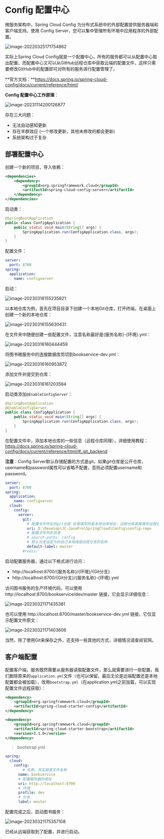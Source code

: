 # Config 配置中心

微服务架构中，Spring Cloud Config 为分布式系统中的外部配置提供服务器端和客户端支持。使用 Config Server，您可以集中管理所有环境中应用程序的外部配置。

![image-20220325171754862](https://cdn.jsdelivr.net/gh/letengzz/Two-C@main/img/Java/202303281421721.png)

实际上Spring Cloud Config就是一个配置中心，所有的服务都可以从配置中心取出配置，而配置中心又可以从GitHub远程仓库中获取云端的配置文件，这样只需要修改GitHub中的配置即可对所有的服务进行配置管理了。

**官方文档：**https://docs.spring.io/spring-cloud-config/docs/current/reference/html/

**Config 配置中心工作原理**：

![image-20231114200126877](https://cdn.jsdelivr.net/gh/letengzz/tc2/img202311142001513.png)

存在三大问题： 

- 无法自动感知更新 
- 存在羊群效应 (一个修改更新，其他未修改的都会更新)
- 系统架构过于复杂

## 部署配置中心

创建一个新的项目，导入依赖：

```xml
<dependencies>
    <dependency>
        <groupId>org.springframework.cloud</groupId>
        <artifactId>spring-cloud-config-server</artifactId>
    </dependency>
</dependencies>
```

启动类：

```java
@SpringBootApplication
public class ConfigApplication {
    public static void main(String[] args) {
        SpringApplication.run(ConfigApplication.class, args);
    }
}
```

配置文件：

```yaml
server:
  port: 8700
spring:
  application:
    name: configserver
```

启动：

![image-20230316155235821](https://cdn.jsdelivr.net/gh/letengzz/Two-C@main/img/Java/202303281421641.png)

以本地仓库为例，首先在项目目录下创建一个本地Git仓库，打开终端，在桌面上创建一个新的本地仓库：

![image-20230316155630431](https://cdn.jsdelivr.net/gh/letengzz/Two-C@main/img/Java/202303281421890.png)

在文件夹中随便创建一些配置文件，注意名称最好是{服务名称}-{环境}.yml：

![image-20230316160444459](https://cdn.jsdelivr.net/gh/letengzz/Two-C@main/img/Java/202303281421794.png)

将图书微服务中的连接数据库剪切到bookservice-dev.yml：

![image-20230316160953872](https://cdn.jsdelivr.net/gh/letengzz/Two-C@main/img/Java/202303281421829.png)

添加文件并提交到仓库：

![image-20230316161203584](https://cdn.jsdelivr.net/gh/letengzz/Two-C@main/img/Java/202303281421051.png)

启动类添加`@EnableConfigServer`：

```java
@SpringBootApplication
@EnableConfigServer
public class ConfigApplication {
    public static void main(String[] args) {
        SpringApplication.run(ConfigApplication.class, args);
    }
}
```

在配置文件中，添加本地仓库的一些信息（远程仓库同理），详细使用教程：https://docs.spring.io/spring-cloud-config/docs/current/reference/html/#_git_backend

**注意**：Config Server默认存储配置的⽅式是git，如果git仓库是公开仓库，username和password属性可以省略不配置，否则必须配置username和password。

```yaml
server:
  port: 8700
spring:
  application:
    name: configserver
  cloud:
    config:
      server:
        git:
          # 配置⽂件所在的git仓库 这里填写的是本地仓库地址，远程仓库直接填写远程仓库地址 http://git...
          uri: D:\Develop\JC-JavaPro\SpringCloud\Config\config-repo
          # 配置文件所在目录
          # search-paths: config
          # 默认分支设定为你自己本地或是远程分支的名称
          default-label: master
        #redis:
```

启动配置服务器，通过以下格式进行访问：

- http://localhost:8700/{服务名称}/{环境}/{Git分支}
- http://localhost:8700/{Git分支}/{服务名称}-{环境}.yml

访问图书服务的生产环境代码，可以使用 http://localhost:8700/bookservice/dev/master 链接，它会显示详细信息：

![image-20230321171435381](https://cdn.jsdelivr.net/gh/letengzz/Two-C@main/img/Java/202303281421152.png)

也可以使用 http://localhost:8700/master/bookservice-dev.yml 链接，它仅显示配置文件原文：

![image-20230321171403606](https://cdn.jsdelivr.net/gh/letengzz/Two-C@main/img/Java/202303281421832.png)

当然，除了使用Git来保存之外，还支持一些其他的方式，详细情况请查阅官网。

## 客户端配置

配置客户端，服务既然需要从服务器读取配置文件，那么就需要进行一些配置，我们删除原来的`application.yml`文件（也可以保留，最后无论是远端配置还是本地配置都会被加载），改用`bootstrap.yml`（在application.yml之前加载，可以实现配置文件远程获取）：

```xml
<dependency>
    <groupId>org.springframework.cloud</groupId>
    <artifactId>spring-cloud-starter-config</artifactId>
</dependency>

<dependency>
    <groupId>org.springframework.cloud</groupId>
    <artifactId>spring-cloud-starter-bootstrap</artifactId>
    <version>3.1.0</version>
</dependency>
```

> bootstrap.yml

```yaml
spring:
  cloud:
    config:
    	# 名称，其实就是文件名称
      name: bookservice
      # 配置服务器的地址
      uri: http://localhost:8700
      # 环境
      profile: dev
      # 分支
      label: master
```

配置完成之后，启动图书服务：

![image-20230321175357108](https://cdn.jsdelivr.net/gh/letengzz/Two-C@main/img/Java/202303281421211.png)

已经从远端获取到了配置，并进行启动。

